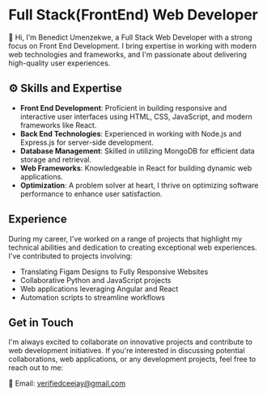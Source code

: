 # Full Stack(FrontEnd) Web Developer

👋 Hi, I'm Benedict Umenzekwe, a Full Stack Web Developer with a strong focus on Front End Development. I bring expertise in working with modern web technologies and frameworks, and I'm passionate about delivering high-quality user experiences.

##  ⚙️ Skills and Expertise

- **Front End Development**: Proficient in building responsive and interactive user interfaces using HTML, CSS, JavaScript, and modern frameworks like React.
- **Back End Technologies**: Experienced in working with Node.js and Express.js for server-side development.
- **Database Management**: Skilled in utilizing MongoDB for efficient data storage and retrieval.
- **Web Frameworks**: Knowledgeable in React for building dynamic web applications.
- **Optimization**: A problem solver at heart, I thrive on optimizing software performance to enhance user satisfaction.

## Experience

During my career, I've worked on a range of projects that highlight my technical abilities and dedication to creating exceptional web experiences. I've contributed to projects involving:

- Translating Figam Designs to Fully Responsive Websites
- Collaborative Python and JavaScript projects
- Web applications leveraging Angular and React
- Automation scripts to streamline workflows

## Get in Touch

I'm always excited to collaborate on innovative projects and contribute to web development initiatives. If you're interested in discussing potential collaborations, web applications, or any development projects, feel free to reach out to me:

📧 Email: verifiedceejay@gmail.com


<!---
cjpanda/cjpanda is a ✨ special ✨ repository because its `README.md` (this file) appears on your GitHub profile.
You can click the Preview link to take a look at your changes.
--->
